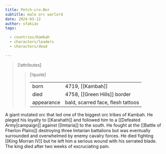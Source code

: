 ```yaml
---
title: Petch-cro-Bor
subtitle: male orc warlord
date: 2024-03-12
author: sfakias
tags:

  - countries/Kambah
  - characters/leaders
  - characters/dead

---
```

> [!attributes]
> 
> > [!quote]
> >
> > | | |
> > | --- | --- |
> > | born | 4719, [[Kambah]] |
> > | died | 4758, [[Green Hills]] border |
> > | appearance | bald, scarred face, flesh tattoos |

A giant mutated orc that led one of the biggest orc tribes of Kambah. He pleged his loyalty to [[Karahath]] and followed him to a [[Defeated Army|campaign]] against [[Imtaria]] to the south. He fought at the [[Battle of Fherlon Plains]] destroying three Imtarian battalions but was eventually surrounded and overwhelmed by enemy cavalry forces. He died fighting [[King Morran IV]] but he left him a serious wound with his serrated blade. The king died after two weeks of excruciating pain.